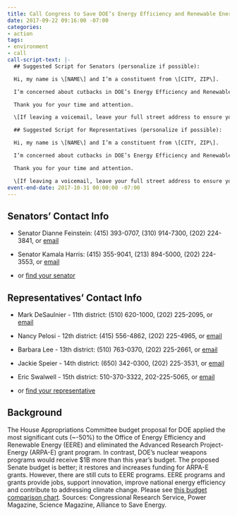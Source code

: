 ```yaml
---
title: Call Congress to Save DOE’s Energy Efficiency and Renewable Energy Programs
date: 2017-09-22 09:16:00 -07:00
categories:
- action
tags:
- environment
- call
call-script-text: |-
  ## Suggested Script for Senators (personalize if possible):

  Hi, my name is \[NAME\] and I’m a constituent from \[CITY, ZIP\].

  I’m concerned about cutbacks in DOE’s Energy Efficiency and Renewable Energy (EERE) programs, and I am pleased that the Senate subcommittee has proposed a bill that is far better than either the president’s proposal or the House bill.  However, because EERE programs are critical to common-sense climate change solutions and to providing national energy savings, I urge you to restore full funding as the budget process continues.   Furthermore, please ensure that the final bill includes no riders.

  Thank you for your time and attention.

  \[If leaving a voicemail, leave your full street address to ensure your call is tallied\]

  ## Suggested Script for Representatives (personalize if possible):

  Hi, my name is \[NAME\] and I’m a constituent from \[CITY, ZIP\].

  I’m concerned about cutbacks in DOE’s Energy Efficiency and Renewable Energy (EERE) programs.  These programs are critical to common-sense climate change solutions and to national energy savings.  EERE programs took the biggest cuts - $985M - in the House DOE budget proposal. Among the cuts is the elimination of DOE’s Advanced Research Project-Energy (ARPA-E) grant, yet these grants have benefited companies and institutions, created jobs, supported innovation, contributed to national energy savings, and are part of the first line of defense against climate change.   As the budget process goes forward I urge you to restore funding for these programs and to pass a bill with no riders.

  Thank you for your time and attention.

  \[If leaving a voicemail, leave your full street address to ensure your call is tallied\]
event-end-date: 2017-10-31 00:00:00 -07:00
---
```


## Senators’ Contact Info

* Senator Dianne Feinstein: (415) 393-0707, (310) 914-7300, (202) 224-3841, or [email](https://www.feinstein.senate.gov/public/index.cfm/e-mail-me)

* Senator Kamala Harris: (415) 355-9041, (213) 894-5000, (202) 224-3553, or [email](https://www.harris.senate.gov/content/contact-senator)

* or [find your senator](https://www.senate.gov/senators/contact/)

## Representatives’ Contact Info

* Mark DeSaulnier - 11th district: (510) 620-1000, (202) 225-2095, or [email](https://desaulnier.house.gov/contact/email)

* Nancy Pelosi - 12th district: (415) 556-4862, (202) 225-4965, or [email](https://pelosi.house.gov/contact-me/email-me)

* Barbara Lee - 13th district: (510) 763-0370, (202) 225-2661, or [email](https://lee.house.gov/contact/email-me)

* Jackie Speier - 14th district: (650) 342-0300, (202) 225-3531, or [email](https://speier.house.gov/contact/email)

* Eric Swalwell - 15th district: 510-370-3322, 202-225-5065, or [email](https://swalwell.house.gov/contact)

* or [find your representative](http://www.house.gov/representatives/find/)

## Background

The House Appropriations Committee budget proposal for DOE applied the most significant cuts (~-50%) to the Office of Energy Efficiency and Renewable Energy (EERE) and eliminated the Advanced Research Project-Energy (ARPA-E) grant program.  In contrast, DOE’s nuclear weapons programs would receive $1B more than this year’s budget. The proposed Senate budget is better; it restores and increases funding for ARPA-E grants.  However, there are still cuts to EERE programs.  EERE programs and grants provide jobs, support innovation, improve national energy efficiency and contribute to addressing climate change.  Please see [this budget comparison chart](http://www.ase.org/resources/fy2018-budget-chart-house-and-senate-appropriations). Sources:  Congressional Research Service, Power Magazine, Science Magazine, Alliance to Save Energy.
